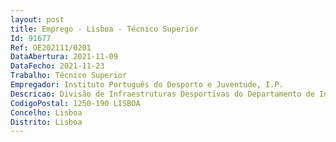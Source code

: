 ```yaml
--- 
layout: post
title: Emprego - Lisboa - Técnico Superior
Id: 91677
Ref: OE202111/0201
DataAbertura: 2021-11-09
DataFecho: 2021-11-23
Trabalho: Técnico Superior
Empregador: Instituto Português do Desporto e Juventude, I.P.
Descricao: Divisão de Infraestruturas Desportivas do Departamento de Infraestruturas do IPDJ a)	Prestar apoio técnico a terceiros no âmbito das atribuições da DIED, designadamente através da emissão de pareceres técnicos e da realização de reuniões de consultoria, relativamente ao desenvolvimento e acompanhamento dos projetos de construção e de modernização de infraestruturas desportivas nas diferentes tipologias  b)	Prestar apoio técnico na ampliação e construção de Recintos de Diversões Aquáticas, com emissão de pareceres técnicos na matéria, no âmbito das atribuições do IPDJ como entidade licenciadora do recinto e com competências de fiscalização e realização de vistorias  c)	Dar parecer sobre os programas e planos de ordenamento do território em matéria de infraestruturas desportivas, no quadro da promoção e desenvolvimento de redes de equipamentos e serviços desportivos  d)	Elaboração de pareceres técnicos para prestação de esclarecimentos, via correio eletrónico, dirigidos a entidades externas, promotores ou projetistas e cidadãos em geral  e)	Prestação de esclarecimentos a tribunais e ou quaisquer outros órgãos do sistema judicial, assim como a órgãos da administração pública  f)	Promover a elaboração de estudos, cadernos técnicos e propostas, em articulação com outras autoridades administrativas e com as organizações representativas do sistema desportivo, tendo em vista a melhoria da qualidade das infraestruturas, em especial no domínio da segurança, salubridade e funcionalidade técnico desportiva  g)	Organizar e manter atualizados, em base de dados, registos de informação respeitantes à segurança de infraestruturas, bem como das licenças emitidas e condições de funcionamento dos recintos desportivos  h)	Participar na transposição de normas e especificações técnicas europeias e internacionais aplicáveis a infraestruturas desportivas, no âmbito do Sistema Nacional de Qualidade e do Comité Europeu de Normalização (CEN)  i)	Acompanhar, no quadro da cooperação técnica e financeira, os programas de intervenção em infraestruturas desportivas, designadamente no âmbito dos contratos programa celebrados entre o IPDJ, I. P. e entidades externas  j)	Elaboração de peças de procedimento para aquisição de serviços e para empreitadas, de reabilitação e de conservação, designadamente cadernos de encargos e convites, acompanhamento de obras do ponto de vista do dono de obra e elaboração de autos de consignação, de medição, de receção provisória e de receção definitiva.
CodigoPostal: 1250-190 LISBOA
Concelho: Lisboa
Distrito: Lisboa
--- 
```

